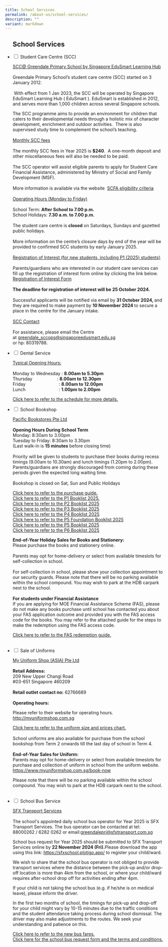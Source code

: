```yaml
---
title: School Services
permalink: /about-us/school-services/
description: ""
variant: markdown
---
```

<ul class="jekyllcodex_accordion">
<h2><strong>School Services</strong></h2>
<li><input type="checkbox" id="accordion1">
<label for="accordion1">Student Care Centre (SCC)</label><div>
<p><u>SCC@ Greendale Primary School by Singapore EduSmart Learning Hub</u> 
<br>
<br>Greendale Primary School’s student care centre (SCC) started on 3 January
2012.
<br>
<br>&nbsp;With effect from 1 Jan 2023, the SCC will be operated by Singapore
EduSmart Learning Hub ( EduSmart ). EduSmart is established in 2012, and
serves more than 1,000 children across several Singapore schools.&nbsp;&nbsp;</p>
<p>The SCC programme aims to provide an environment for children that caters
to their developmental needs through a holistic mix of character development,
enrichment and outdoor activities.&nbsp; There is also supervised study
time to complement the school’s teaching.
<br>
<br><u>Monthly SCC fees</u> 
<br>
<br>The monthly SCC fees in Year 2025 is&nbsp;<strong>$240</strong>.&nbsp;
A one-month deposit and other miscellaneous fees will also be needed to
be paid.&nbsp;
<br>
<br>The SCC operator will assist eligible parents to apply for Student Care
Financial Assistance, administered by Ministry of Social and Family Development
(MSF).&nbsp;
<br>
<br>More information is available via the website &nbsp;<a href="https://supportgowhere.life.gov.sg/schemes/SCFA/student-care-fee-assistance-scfa" rel="noopener noreferrer nofollow" target="_blank">SCFA eligibility criteria</a> 
<br>
<br><u>Operating Hours (Monday to Friday)</u> 
<br>
<br>School Term:&nbsp;<strong>After School to 7.00 p.m.</strong> 
<br>School Holidays:&nbsp;<strong>7.30 a.m. to 7.00 p.m.</strong> 
<br>
<br>The student care centre is&nbsp;<strong>closed</strong>&nbsp;on Saturdays,
Sundays and gazetted public holidays.
<br>
<br>More information on the centre’s closure days by end of the year will
be provided to confirmed SCC students by early January 2025.
<br>
	<br><u>Registration of Interest (for new students, including P1 (2025) students)</u> 
<br>
<br>Parents/guardians who are interested in our student care services can fill up the registration of interest form online by clicking the link below.
<br>
<a href="https://zfrmz.com/4tROeqxljIQiTn9vVcaT" rel="noopener noreferrer nofollow" target="_blank">Registration of Interest Form</a>
<br>
<br>
<strong>The deadline for registration of interest will be 25 October 2024.</strong><br>
	<br>Successful applicants will be notified via email by <strong> 31 October 2024, </strong> and they are required to make payment by <strong> 10 November 2024 </strong> to secure a place in the centre for the January intake.
	<br>
<br>
<u>SCC Contact</u> 
<br>
<br>For assistance, please email the Centre at&nbsp;<a href="mailto:greendale_sccops@singaporeedusmart.edu.sg" rel="noopener noreferrer nofollow" target="_blank">greendale_sccops@singaporeedusmart.edu.sg</a><br> or
hp: 80319788.</p>
</div></li>
	
<li><input type="checkbox" id="accordion2">
<label for="accordion2">Dental Service</label><div>
<p><u>Typical Opening Hours:</u> 
<br>
<br>Monday to Wednesday :&nbsp;<strong>8.00am to 5.30pm</strong> 
<br>Thursday&nbsp; &nbsp; &nbsp; &nbsp; &nbsp; &nbsp; &nbsp; &nbsp; &nbsp;
&nbsp; : <strong>8.00am to 12.30pm</strong> 
<br>Friday&nbsp; &nbsp; &nbsp; &nbsp; &nbsp; &nbsp; &nbsp; &nbsp; &nbsp; &nbsp;
&nbsp; &nbsp; &nbsp; &nbsp;:&nbsp;<strong>8.00am to 12.00pm</strong> 
<br>Lunch&nbsp; &nbsp; &nbsp; &nbsp; &nbsp; &nbsp; &nbsp; &nbsp; &nbsp; &nbsp;
&nbsp; &nbsp; &nbsp; &nbsp;:&nbsp;<strong>1.00pm to 2.00pm</strong> 
<br>
</p>
<p><a href="/files/Dental Schedule/dental schedule dec 2024.pdf" rel="noopener noreferrer nofollow" target="_blank">Click here to refer to the schedule for more details.</a>
</p>
</div></li>

<li><input type="checkbox" id="accordion3">
<label for="accordion3">School Bookshop</label><div>
<p><u>Pacific Bookstores Pte Ltd</u> 
<br>
<br><strong>Opening Hours During School Term</strong> 
<br>Monday: 8:30am to 3.00pm
<br>Tuesday to Friday: 8:30am to 3.30pm
<br>(Last walk-in is <b>15 minutes</b> before closing time)
<br>
<br>Priority will be given to students to purchase their books during recess timings (9.00am to 10.30am) and lunch timings (1.20pm to 2.00pm). Parents/guardians are strongly discouraged from coming during these periods given the expected long waiting time.
<br>
<br>Bookshop is closed on Sat, Sun and Public Holidays</p>
<p>
<a href="/files/School%20Services/pbguide2025.pdf" rel="noopener noreferrer nofollow" target="_blank">Click here to refer to the purchase guide.</a> 
<br><a href="/files/School%20Services/p1booklist2025new.pdf" rel="noopener noreferrer nofollow" target="_blank">Click here to refer to the P1 Booklist 2025.</a> 
<br><a href="/files/School%20Services/p2booklist2025new.pdf" rel="noopener noreferrer nofollow" target="_blank">Click here to refer to the P2 Booklist 2025</a> 
<br><a href="/files/School%20Services/p3booklist2025.pdf" rel="noopener noreferrer nofollow" target="_blank">Click here to refer to the P3 Booklist 2025</a> 
<br><a href="/files/School%20Services/p4booklist2025.pdf" rel="noopener noreferrer nofollow" target="_blank">Click here to refer to the P4 Booklist 2025</a> 
<br><a href="/files/School%20Services/p5fbooklist2025.pdf" rel="noopener noreferrer nofollow" target="_blank">Click here to refer to the P5 Foundation Booklist 2025</a> 
<br><a href="/files/School%20Services/p5booklist2025.pdf" rel="noopener noreferrer nofollow" target="_blank">Click here to refer to the P5 Booklist 2025</a> 
<br><a href="/files/School%20Services/p6booklist2025.pdf" rel="noopener noreferrer nofollow" target="_blank">Click here to refer to the P6 Booklist 2025</a> 
</p>
<p>
<b> End-of-Year Holiday Sales for Books and Stationery:</b>
<br>Please purchase the books and stationery online.
<br>
<br> Parents may opt for home-delivery or select from available timeslots for self-collection in school.
<br>
<br>For self-collection in school, please show your collection appointment to our security guards.
Please note that there will be no parking available within the school compound. You may wish to park at the HDB carpark next to the school. 
<br>
	<br><b>For students under Financial Assistance</b>
	<br> If you are applying for MOE Financial Assistance Scheme (FAS), please do not make any books purchase until school has contacted you about your FAS application outcome and provided you with the FAS access code for the books. You may refer to the attached guide for the steps to make the redemption using the FAS access code.
</p><p><a href="/files/P1%20Orientation%202025/fas%20online%20redemption%20guide%202024.pdf" rel="noopener noreferrer nofollow" target="_blank">Click here to refer to the FAS redemption guide.</a></p>
<br>
</div></li>
	
<li><input type="checkbox" id="accordion4">  
<label for="accordion4">Sale of Uniforms</label><div>
<p><u>My Uniform Shop (ASIA) Pte Ltd</u> 
<br>
<br><strong>Retail Address:</strong> 
<br>209 New Upper Changi Road
<br>#03-651 Singapore 460209
<br>
<br><strong>Retail outlet contact no:</strong> 62766689
<br>
<br><strong>Operating hours:</strong> 
<br>
</p>
<p>Please refer to their website for operating hours. <a href="http://myuniformshop.com.sg" rel="noopener noreferrer nofollow" target="_blank">http://myuniformshop.com.sg</a>
</p>
<p><a href="/files/School%20Services/uniformsizeandpricechart2025.pdf" rel="noopener noreferrer nofollow" target="_blank">Click here to refer to the uniform size and prices chart.</a> 
<br>
<br>School uniforms are also available for purchase from the school bookshop from Term 2 onwards till the last day of school in Term 4. 
<br>
<br><b>End-of-Year Sales for Uniform:</b>
<br>Parents may opt for home-delivery or select from available timeslots for purchase and collection of uniform in school from the uniform website. <a href="https://www.myuniformshop.com.sg/book-now" rel="noopener noreferrer nofollow" target="_blank">https://www.myuniformshop.com.sg/book-now</a>
</p>
<p>Please note that there will be no parking available within the school compound. You may wish to park at the HDB carpark next to the school. </p>
<br>
</div></li>
	
<li><input type="checkbox" id="accordion5">  
<label for="accordion5">School Bus Service</label><div>
<p><u>SFX Transport Services</u> 
<br>
<br>The school's appointed daily school bus operator for Year 2025 is SFX Transport Services. The bus operator can be contacted at tel:
88000262 / 6282 0262 or email:<a href="mailto:greendalepri@sfxtransport.com.sg" rel="noopener noreferrer nofollow" target="_blank">greendalepri@sfxtransport.com.sg</a>
</p>
<p>School bus request for Year 2025 should be submitted to SFX Transport
	Services online by <b>22 November 2024 (Fri).</b>Please download the app using this link: <a href="https://sfxschool.plotigo.app/" rel="noopener noreferrer nofollow" target="_blank">https://sfxschool.plotigo.app/</a> to register your child/ward.</p>
<p>We wish to share that the school bus operator is not obliged to provide
transport services where the distance between the pick-up and/or drop-off
location is more than 4km from the school, or where your child/ward requires
after-school drop off for activities ending after 4pm.</p>
<p>If your child is not taking the school bus (e.g. if he/she is on medical
leave), please inform the driver.</p>
<p>In the first two months of school, the timings for pick-up and drop-off
for your child might vary by 10-15 minutes due to the traffic conditions
and the student attendance taking process during school dismissal. The
driver may also make adjustments to the routes. We seek your understanding
and patience on this.</p>
<p><a href="/files/School%20Services/school%20bus%20prices%202024%20and%202025.pdf" rel="noopener noreferrer nofollow" target="_blank">Click here to refer to the new bus fares. <br></a> 
<a href="/files/School%20Services/school%20bus%20request2025.pdf" rel="noopener noreferrer nofollow" target="_blank">Click here for the school bus request form and the terms and conditions.</a>
</p>
</div></li>
</ul>